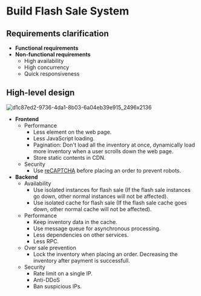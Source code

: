# Build Flash Sale System

## Requirements clarification
- **Functional requirements**
- **Non-functional requirements**
   - High availability
   - High concurrency
   - Quick responsiveness

## High-level design

![d1c87ed2-9736-4da1-8b03-6a04eb39e915_2496x2136](https://user-images.githubusercontent.com/8989447/188700350-70526e61-9b01-4e69-8d72-fd0f9686a012.jpeg)

- **Frontend**
   - Performance
      - Less element on the web page.
      - Less JavaScript loading.
      - Pagination: Don't load all the inventory at once, dynamically load more inventory when a user scrolls down the web page.
      - Store static contents in CDN.
   - Security
      - Use [reCAPTCHA](https://en.wikipedia.org/wiki/ReCAPTCHA) before placing an order to prevent robots.
- **Backend**
   - Availability
      - Use isolated instances for flash sale (If the flash sale instances go down, other normal instances will not be affected).
      - Use isolated cache for flash sale (If the flash sale cache goes down, other normal cache will not be affected).
   - Performance
      - Keep inventory data in the cache.
      - Use message queue for asynchronous processing.
      - Less dependencies on other services.
      - Less RPC.
   - Over sale prevention
      - Lock the inventory when placing an order. Decreasing the inventory after payment is successfull.
   - Security
      - Rate limit on a single IP.
      - Anti-DDoS
      - Ban suspicious IPs.

